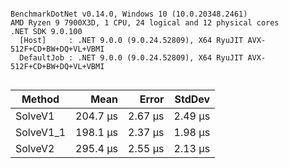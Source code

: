 ```

BenchmarkDotNet v0.14.0, Windows 10 (10.0.20348.2461)
AMD Ryzen 9 7900X3D, 1 CPU, 24 logical and 12 physical cores
.NET SDK 9.0.100
  [Host]     : .NET 9.0.0 (9.0.24.52809), X64 RyuJIT AVX-512F+CD+BW+DQ+VL+VBMI
  DefaultJob : .NET 9.0.0 (9.0.24.52809), X64 RyuJIT AVX-512F+CD+BW+DQ+VL+VBMI


```
| Method    | Mean     | Error   | StdDev  |
|---------- |---------:|--------:|--------:|
| SolveV1   | 204.7 μs | 2.67 μs | 2.49 μs |
| SolveV1_1 | 198.1 μs | 2.37 μs | 1.98 μs |
| SolveV2   | 295.4 μs | 2.55 μs | 2.13 μs |
